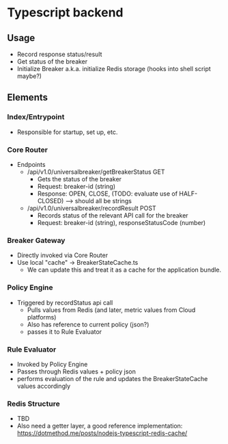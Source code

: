 # Typescript backend
## Usage
* Record response status/result
* Get status of the breaker
* Initialize Breaker a.k.a. initialize Redis storage (hooks into shell script maybe?)

## Elements
### Index/Entrypoint
* Responsible for startup, set up, etc.

### Core Router
* Endpoints
  * /api/v1.0/universalbreaker/getBreakerStatus GET
    * Gets the status of the breaker
    * Request: breaker-id (string)
    * Response: OPEN, CLOSE, (TODO: evaluate use of HALF-CLOSED) --> should all be strings
  * /api/v1.0/universalbreaker/recordResult POST
    * Records status of the relevant API call for the breaker
    * Request: breaker-id (string), responseStatusCode (number)

### Breaker Gateway
* Directly invoked via Core Router
* Use local "cache" -> BreakerStateCache.ts
  * We can update this and treat it as a cache for the application bundle. 

### Policy Engine
* Triggered by recordStatus api call 
  * Pulls values from Redis (and later, metric values from Cloud platforms)
  * Also has reference to current policy (json?)
  * passes it to Rule Evaluator

### Rule Evaluator
* Invoked by Policy Engine
* Passes through Redis values + policy json
* performs evaluation of the rule and updates the BreakerStateCache values accordingly

### Redis Structure
* TBD
* Also need a getter layer, a good reference implementation: https://dotmethod.me/posts/nodejs-typescript-redis-cache/